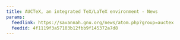 ```yaml
---
title: AUCTeX, an integrated TeX/LaTeX environment - News
params:
  feedlink: https://savannah.gnu.org/news/atom.php?group=auctex
  feedid: 4f1119f3a57103b12fbb9f145372a7d8
---
```

